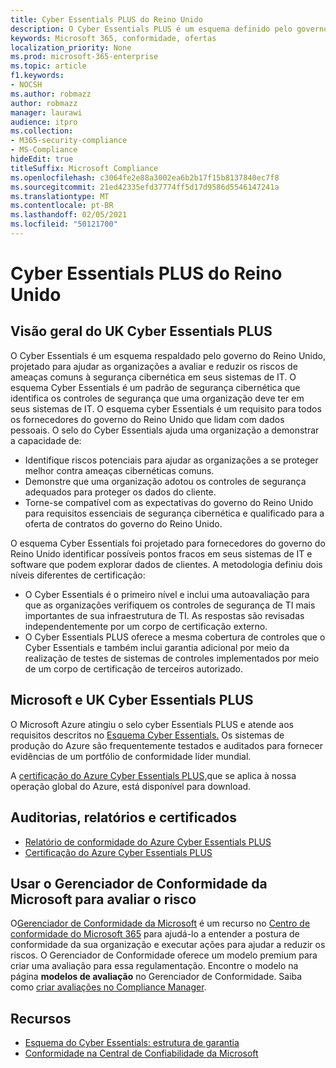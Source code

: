```yaml
---
title: Cyber Essentials PLUS do Reino Unido
description: O Cyber Essentials PLUS é um esquema definido pelo governo do Reino Unido para ajudar as organizações a se protegerem contra ameaças comuns à segurança cibernética.
keywords: Microsoft 365, conformidade, ofertas
localization_priority: None
ms.prod: microsoft-365-enterprise
ms.topic: article
f1.keywords:
- NOCSH
ms.author: robmazz
author: robmazz
manager: laurawi
audience: itpro
ms.collection:
- M365-security-compliance
- MS-Compliance
hideEdit: true
titleSuffix: Microsoft Compliance
ms.openlocfilehash: c3064fe2e88a3002ea6b2b17f15b8137840ec7f8
ms.sourcegitcommit: 21ed42335efd37774ff5d17d9586d5546147241a
ms.translationtype: MT
ms.contentlocale: pt-BR
ms.lasthandoff: 02/05/2021
ms.locfileid: "50121700"
---
```

# <a name="united-kingdom-cyber-essentials-plus"></a>Cyber Essentials PLUS do Reino Unido

## <a name="uk-cyber-essentials-plus-overview"></a>Visão geral do UK Cyber Essentials PLUS

O Cyber Essentials é um esquema respaldado pelo governo do Reino Unido, projetado para ajudar as organizações a avaliar e reduzir os riscos de ameaças comuns à segurança cibernética em seus sistemas de IT. O esquema Cyber Essentials é um padrão de segurança cibernética que identifica os controles de segurança que uma organização deve ter em seus sistemas de IT. O esquema cyber Essentials é um requisito para todos os fornecedores do governo do Reino Unido que lidam com dados pessoais. O selo do Cyber Essentials ajuda uma organização a demonstrar a capacidade de:

- Identifique riscos potenciais para ajudar as organizações a se proteger melhor contra ameaças cibernéticas comuns.
- Demonstre que uma organização adotou os controles de segurança adequados para proteger os dados do cliente.
- Torne-se compatível com as expectativas do governo do Reino Unido para requisitos essenciais de segurança cibernética e qualificado para a oferta de contratos do governo do Reino Unido.

O esquema Cyber Essentials foi projetado para fornecedores do governo do Reino Unido identificar possíveis pontos fracos em seus sistemas de IT e software que podem explorar dados de clientes. A metodologia definiu dois níveis diferentes de certificação:

- O Cyber Essentials é o primeiro nível e inclui uma autoavaliação para que as organizações verifiquem os controles de segurança de TI mais importantes de sua infraestrutura de TI. As respostas são revisadas independentemente por um corpo de certificação externo.
- O Cyber Essentials PLUS oferece a mesma cobertura de controles que o Cyber Essentials e também inclui garantia adicional por meio da realização de testes de sistemas de controles implementados por meio de um corpo de certificação de terceiros autorizado.

## <a name="microsoft-and-uk-cyber-essentials-plus"></a>Microsoft e UK Cyber Essentials PLUS

O Microsoft Azure atingiu o selo cyber Essentials PLUS e atende aos requisitos descritos no [Esquema Cyber Essentials.](https://go.microsoft.com/fwlink/p/?linkid=2099398) Os sistemas de produção do Azure são frequentemente testados e auditados para fornecer evidências de um portfólio de conformidade líder mundial.

A [certificação do Azure Cyber Essentials PLUS,](https://aka.ms/AzureCyberEPlusCert)que se aplica à nossa operação global do Azure, está disponível para download.

## <a name="audits-reports-and-certificates"></a>Auditorias, relatórios e certificados

- [Relatório de conformidade do Azure Cyber Essentials PLUS](https://aka.ms/AzureCyberEPlusReport)
- [Certificação do Azure Cyber Essentials PLUS](https://aka.ms/AzureCyberEPlusCert)

## <a name="use-microsoft-compliance-manager-to-assess-your-risk"></a>Usar o Gerenciador de Conformidade da Microsoft para avaliar o risco

O[Gerenciador de Conformidade da Microsoft](/microsoft-365/compliance/compliance-manager) é um recurso no [Centro de conformidade do Microsoft 365](/microsoft-365/compliance/microsoft-365-compliance-center) para ajudá-lo a entender a postura de conformidade da sua organização e executar ações para ajudar a reduzir os riscos. O Gerenciador de Conformidade oferece um modelo premium para criar uma avaliação para essa regulamentação. Encontre o modelo na página **modelos de avaliação** no Gerenciador de Conformidade. Saiba como [criar avaliações no Compliance Manager](/microsoft-365/compliance/compliance-manager-assessments).

## <a name="resources"></a>Recursos

- [Esquema do Cyber Essentials: estrutura de garantia](https://www.cyberaware.gov.uk/cyberessentials/files/assurance-framework.pdf)
- [Conformidade na Central de Confiabilidade da Microsoft](https://www.microsoft.com/trust-center/compliance/compliance-overview)
